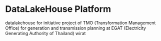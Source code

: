 # DataLakeHouse Platform

datalakehouse for initiative project of TMO (Transformation Management Office) for generation and transmission planning at EGAT (Electricity Generating Authority of Thailand)
wirat 
